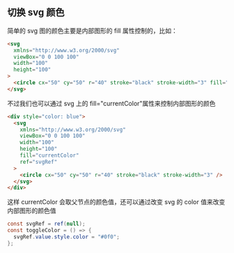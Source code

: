 ## 切换 svg 颜色

简单的 svg 图的颜色主要是内部图形的 fill 属性控制的，比如：

```html
<svg
  xmlns="http://www.w3.org/2000/svg"
  viewBox="0 0 100 100"
  width="100"
  height="100"
>
  <circle cx="50" cy="50" r="40" stroke="black" stroke-width="3" fill="red" />
</svg>
```

不过我们也可以通过 svg 上的 fill="currentColor"属性来控制内部图形的颜色

```html
<div style="color: blue">
  <svg
    xmlns="http://www.w3.org/2000/svg"
    viewBox="0 0 100 100"
    width="100"
    height="100"
    fill="currentColor"
    ref="svgRef"
  >
    <circle cx="50" cy="50" r="40" stroke="black" stroke-width="3" />
  </svg>
</div>
```

这样 currentColor 会取父节点的颜色值，还可以通过改变 svg 的 color 值来改变内部图形的颜色值

```java
const svgRef = ref(null);
const toggleColor = () => {
  svgRef.value.style.color = "#0f0";
};
```
